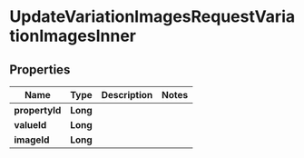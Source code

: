 

# UpdateVariationImagesRequestVariationImagesInner


## Properties

| Name | Type | Description | Notes |
|------------ | ------------- | ------------- | -------------|
|**propertyId** | **Long** |  |  |
|**valueId** | **Long** |  |  |
|**imageId** | **Long** |  |  |



